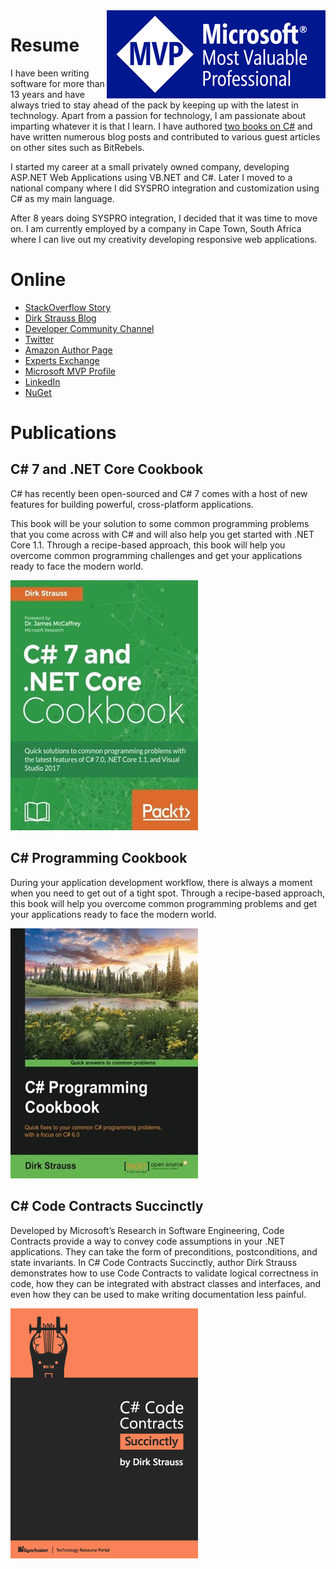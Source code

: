 <img align="right" width="350" height="141" src="https://github.com/dirkstrauss/mycdn/raw/master/MVP/mvpLogo.png">

# Resume 

I have been writing software for more than 13 years and have always tried to stay ahead of the pack by keeping up with the latest in technology. Apart from a passion for technology, I am passionate about imparting whatever it is that I learn. I have authored [two books on C#](http://www.amazon.com/author/dirkstrauss) and have written numerous blog posts and contributed to various guest articles on other sites such as BitRebels. 

I started my career at a small privately owned company, developing ASP.NET Web Applications using VB.NET and C#. Later I moved to a national company where I did SYSPRO integration and customization using C# as my main language. 

After 8 years doing SYSPRO integration, I decided that it was time to move on. I am currently employed by a company in Cape Town, South Africa where I can live out my creativity developing responsive web applications. 

# Online

* [StackOverflow Story](http://stackoverflow.com/story/dirkstrauss)
* [Dirk Strauss Blog](https://dirkstrauss.com)
* [Developer Community Channel](http://www.youtube.com/developercommunity)
* [Twitter](https://www.twitter.com/dirkstrauss)
* [Amazon Author Page](http://amazon.com/author/dirkstrauss)
* [Experts Exchange](https://rdsrc.us/AQS1sy)
* [Microsoft MVP Profile](http://bit.ly/2cPDeY0)
* [LinkedIn](http://za.linkedin.com/in/dirkstrauss)
* [NuGet](https://preview.nuget.org/profiles/dirkstrauss)

# Publications

## C# 7 and .NET Core Cookbook
C# has recently been open-sourced and C# 7 comes with a host of new features for building powerful, cross-platform applications.

This book will be your solution to some common programming problems that you come across with C# and will also help you get started with .NET Core 1.1. Through a recipe-based approach, this book will help you overcome common programming challenges and get your applications ready to face the modern world.

![CSharp 7](https://github.com/dirkstrauss/mycdn/raw/master/publications/csharp7.jpg)

## C# Programming Cookbook
During your application development workflow, there is always a moment when you need to get out of a tight spot. Through a recipe-based approach, this book will help you overcome common programming problems and get your applications ready to face the modern world.

![CSharp Programming Cookbook](https://github.com/dirkstrauss/mycdn/raw/master/publications/csharpcookbook.jpg)

## C# Code Contracts Succinctly
Developed by Microsoft’s Research in Software Engineering, Code Contracts provide a way to convey code assumptions in your .NET applications. They can take the form of preconditions, postconditions, and state invariants. In C# Code Contracts Succinctly, author Dirk Strauss demonstrates how to use Code Contracts to validate logical correctness in code, how they can be integrated with abstract classes and interfaces, and even how they can be used to make writing documentation less painful.

![Code Contracts](https://github.com/dirkstrauss/mycdn/raw/master/publications/csharpcontracts-succinctly.png)


